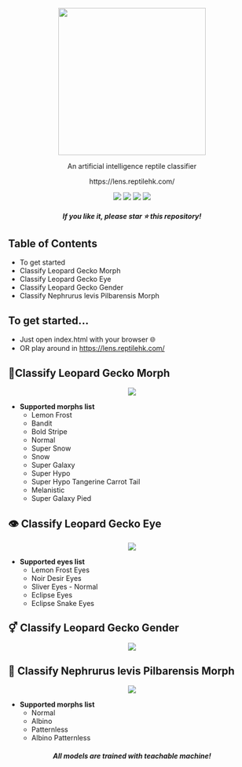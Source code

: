 <p align="center">
  <img width="300" src="https://i.imgur.com/ZqVyDLY.png">
</p>

<p align="center">
 An artificial intelligence reptile classifier
</p>
<p align="center">
https://lens.reptilehk.com/
</p>

<p align="center">
 <img  src="https://badgen.net/github/license/micromatch/micromatch">
 <img src="https://badgen.net/badge/Version/1.0/orange?icon=label">
 <img src="https://badgen.net/badge/Made%20With/Javascript/yellow?icon=label">
 <img src="https://badgen.net/badge/Made%20With/Tensorflow.js/purple?icon=label">
</p>

<h5 align="center">If you like it, please star ⭐ this repository!</h5>
 
## Table of Contents
- To get started
- Classify Leopard Gecko Morph
- Classify Leopard Gecko Eye
- Classify Leopard Gecko Gender
- Classify Nephrurus levis Pilbarensis Morph

## To get started...
- Just open index.html with your browser 🌐
- OR play around in https://lens.reptilehk.com/


## 🤖Classify Leopard Gecko Morph
<p align="center">
<img src="https://i.imgur.com/df8jPZF.gif">
</p>

- **Supported morphs list**
    - Lemon Frost
    - Bandit
    - Bold Stripe
    - Normal
    - Super Snow
    - Snow
    - Super Galaxy
    - Super Hypo
    - Super Hypo Tangerine Carrot Tail
    - Melanistic
    - Super Galaxy Pied
    
## 👁️ Classify Leopard Gecko Eye

<p align="center">
<img src="https://i.imgur.com/pTbyczD.gif">
</p>

- **Supported eyes list**
    - Lemon Frost Eyes
    - Noir Desir Eyes
    - Sliver Eyes - Normal
    - Eclipse Eyes
    - Eclipse Snake Eyes
    
    
## ⚥ Classify Leopard Gecko Gender

<p align="center">
<img src="https://i.imgur.com/kNdoxkF.gif">
</p>

## 🦎 Classify Nephrurus levis Pilbarensis Morph

<p align="center">
<img src="https://i.imgur.com/nP8Eepb.gif">
</p>

- **Supported morphs list**
    - Normal
    - Albino
    - Patternless
    - Albino Patternless

<h5 align="center">All models are trained with teachable machine!</h5>
